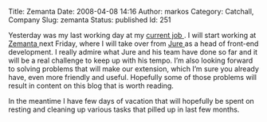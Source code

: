 Title: Zemanta
Date: 2008-04-08 14:16
Author: markos
Category: Catchall, Company
Slug: zemanta
Status: published
Id: 251

<div>
 <p>
  Yesterday was my last working day at my
  <a href="http://www.noovo.com/">
   current job
  </a>
  . I will start working at
  <a href="http://www.zemanta.com/">
   Zemanta
  </a>
  next Friday, where I will take over from
  <a href="http://www.jurecuhalev.com/blog/" title="Jure's blog">
   Jure
  </a>
  as a head of front-end development. I really admire what Jure and his team have done so far and it will be a real challenge to keep up with his tempo. I’m also looking forward to solving problems that will make our extension, which I’m sure you already have, even more friendly and useful. Hopefully some of those problems will result in content on this blog that is worth reading.
 </p>
 <p>
  In the meantime I have few days of vacation that will hopefully be spent on resting and cleaning up various tasks that pilled up in last few months.
 </p>
</div>
